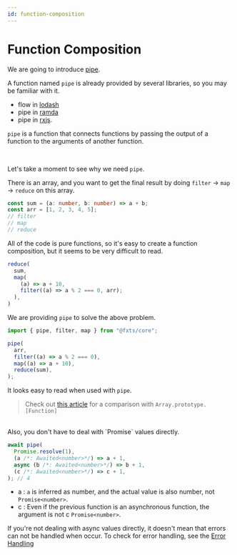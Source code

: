 ```yaml
---
id: function-composition
---
```


# Function Composition

We are going to introduce [pipe](https://fxts.dev/docs/pipe).

A function named `pipe` is already provided by several libraries, so you may be familiar with it.

- flow in [lodash](https://lodash.com/)
- pipe in [ramda](https://ramdajs.com/)
- pipe in [rxjs](https://rxjs.dev/).

`pipe` is a function that connects functions by passing the output of a function to the arguments of another function.

<br/>

Let's take a moment to see why we need `pipe`.

There is an array, and you want to get the final result by doing `filter` -> `map` -> `reduce` on this array.

```typescript
const sum = (a: number, b: number) => a + b;
const arr = [1, 2, 3, 4, 5];
// filter
// map
// reduce
```

All of the code is pure functions, so it's easy to create a function composition, but it seems to be very difficult to read.

```typescript
reduce(
  sum,
  map(
    (a) => a + 10,
    filter((a) => a % 2 === 0, arr);
  ),
)
```

We are providing `pipe` to solve the above problem.

```typescript
import { pipe, filter, map } from "@fxts/core";

pipe(
  arr,
  filter((a) => a % 2 === 0),
  map((a) => a + 10),
  reduce(sum),
);
```

It looks easy to read when used with `pipe`.

> Check out [this article](https://fxts.dev/docs/lazy-evaluation) for a comparison with `Array.prototype.[Function]`

<br/>
Also, you don't have to deal with `Promise` values directly.

```typescript
await pipe(
  Promise.resolve(1),
  (a /*: Awaited<number>*/) => a + 1,
  async (b /*: Awaited<number>*/) => b + 1,
  (c /*: Awaited<number>*/) => c + 1,
); // 4
```

- a : `a` is inferred as number, and the actual value is also number, not `Promise<number>`.
- c : Even if the previous function is an asynchronous function, the argument is not c `Promise<number>`.

If you're not dealing with async values directly, it doesn't mean that errors can not be handled when occur.
To check for error handling, see the [Error Handling](https://fxts.dev/docs/error-handling)
